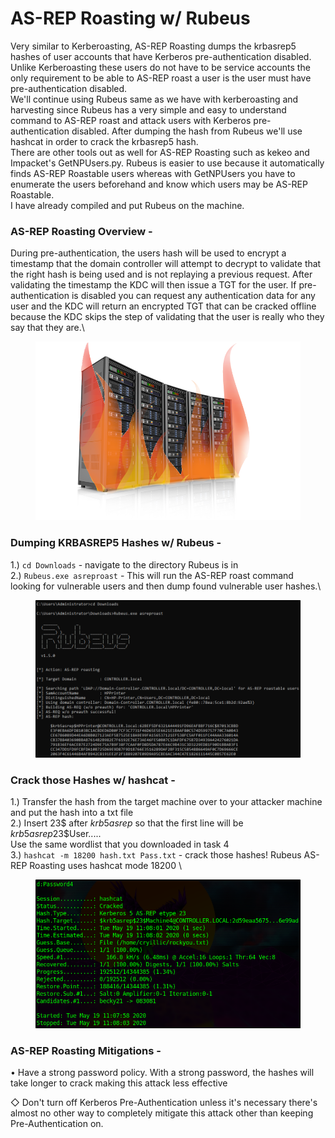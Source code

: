 # AS-REP Roasting w/ Rubeus

Very similar to Kerberoasting, AS-REP Roasting dumps the krbasrep5 hashes of user accounts that have Kerberos pre-authentication disabled. Unlike Kerberoasting these users do not have to be service accounts the only requirement to be able to AS-REP roast a user is the user must have pre-authentication disabled.\
We'll continue using Rubeus same as we have with kerberoasting and harvesting since Rubeus has a very simple and easy to understand command to AS-REP roast and attack users with Kerberos pre-authentication disabled. After dumping the hash from Rubeus we'll use hashcat in order to crack the krbasrep5 hash.\
There are other tools out as well for AS-REP Roasting such as kekeo and Impacket's GetNPUsers.py. Rubeus is easier to use because it automatically finds AS-REP Roastable users whereas with GetNPUsers you have to enumerate the users beforehand and know which users may be AS-REP Roastable.\
I have already compiled and put Rubeus on the machine.

### AS-REP Roasting Overview -&#x20;

During pre-authentication, the users hash will be used to encrypt a timestamp that the domain controller will attempt to decrypt to validate that the right hash is being used and is not replaying a previous request. After validating the timestamp the KDC will then issue a TGT for the user. If pre-authentication is disabled you can request any authentication data for any user and the KDC will return an encrypted TGT that can be cracked offline because the KDC skips the step of validating that the user is really who they say that they are.\


<figure><img src="../.gitbook/assets/image (8).png" alt=""><figcaption></figcaption></figure>

### Dumping KRBASREP5 Hashes w/ Rubeus -

1.) `cd Downloads` - navigate to the directory Rubeus is in\
2.) `Rubeus.exe asreproast` - This will run the AS-REP roast command looking for vulnerable users and then dump found vulnerable user hashes.\


<figure><img src="../.gitbook/assets/image (9).png" alt=""><figcaption></figcaption></figure>

### Crack those Hashes w/ hashcat -&#x20;

1.) Transfer the hash from the target machine over to your attacker machine and put the hash into a txt file\
2.) Insert 23$ after $krb5asrep$ so that the first line will be $krb5asrep$23$User.....\
Use the same wordlist that you downloaded in task 4\
3.) `hashcat -m 18200 hash.txt Pass.txt` - crack those hashes! Rubeus AS-REP Roasting uses hashcat mode 18200 \


<figure><img src="../.gitbook/assets/image (10).png" alt=""><figcaption></figcaption></figure>

### AS-REP Roasting Mitigations -&#x20;

• Have a strong password policy. With a strong password, the hashes will take longer to crack making this attack less effective

◇ Don't turn off Kerberos Pre-Authentication unless it's necessary there's almost no other way to completely mitigate this attack other than keeping Pre-Authentication on.
